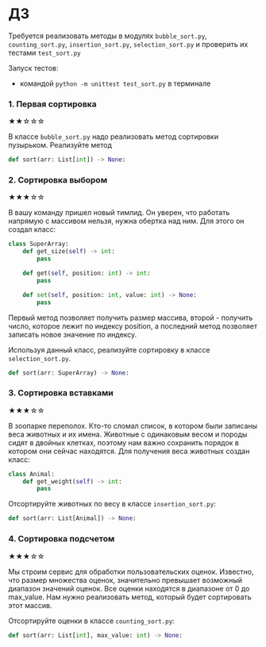 # ДЗ
Требуется реализовать методы в модулях
`bubble_sort.py`, `counting_sort.py`, `insertion_sort.py`, `selection_sort.py` и проверить их тестами `test_sort.py`

Запуск тестов:

* командой `python -m unittest test_sort.py` в терминале

### 1. Первая сортировка
★★☆☆☆

В классе `bubble_sort.py` надо реализовать метод сортировки пузырьком.
Реализуйте метод
```python
def sort(arr: List[int]) -> None:
```

### 2. Сортировка выбором
★★★☆☆

В вашу команду пришел новый тимлид. Он уверен, что работать напрямую с массивом нельзя, нужна обертка над ним.
Для этого он создал класс:

```python
class SuperArray:
    def get_size(self) -> int:
        pass

    def get(self, position: int) -> int:
        pass

    def set(self, position: int, value: int) -> None:
        pass

```
Первый метод позволяет получить размер массива, второй - получить число, которое лежит по индексу
position, а последний метод позволяет записать новое значение по индексу.

Используя данный класс, реализуйте сортировку в классе `selection_sort.py`.
```python
def sort(arr: SuperArray) -> None:
```


### 3. Сортировка вставками
★★★☆☆

В зоопарке переполох. Кто-то сломал список, в котором были записаны веса животных и их имена.
Животные с одинаковым весом и породы сидят в двойных клетках, поэтому нам важно сохранить порядок в котором они сейчас находятся.
Для получения веса животных создан класс:
```python
class Animal:
    def get_weight(self) -> int:
        pass
```
Отсортируйте животных по весу в классе `insertion_sort.py`:
```python
def sort(arr: List[Animal]) -> None:
```

### 4. Сортировка подсчетом
★★★☆☆

Мы строим сервис для обработки пользовательских оценок. Известно, что размер
множества оценок, значительно превышает возможный диапазон значений оценок.
Все оценки находятся в диапазоне от 0 до max_value. Нам нужно реализовать метод,
который будет сортировать этот массив.

Отсортируйте оценки в классе `counting_sort.py`:
```python
def sort(arr: List[int], max_value: int) -> None:
```
